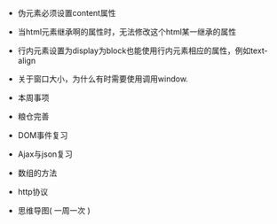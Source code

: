  - 伪元素必须设置content属性
 - 当html元素继承啊的属性时，无法修改这个html某一继承的属性
- 行内元素设置为display为block也能使用行内元素相应的属性，例如text-align

- 关于窗口大小，为什么有时需要使用调用window.

- 本周事项
- 粮仓完善
- DOM事件复习
- Ajax与json复习
- 数组的方法
- http协议
- 思维导图( 一周一次 )

